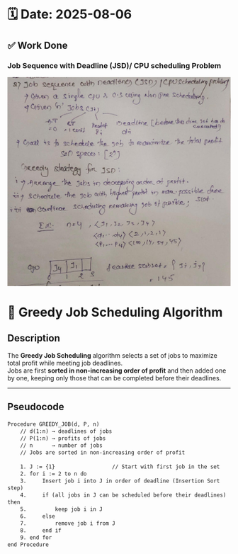 # 🗓️ Date: 2025-08-06

## ✅ Work Done

### Job Sequence with Deadline (JSD)/ CPU scheduling Problem
![gd5](../../image/gd5.jpg)

# 📅 Greedy Job Scheduling Algorithm

## **Description**
The **Greedy Job Scheduling** algorithm selects a set of jobs to maximize total profit while meeting job deadlines.  
Jobs are first **sorted in non-increasing order of profit** and then added one by one, keeping only those that can be completed before their deadlines.

---

## **Pseudocode**
```pseudo
Procedure GREEDY_JOB(d, P, n)
    // d(1:n) → deadlines of jobs
    // P(1:n) → profits of jobs
    // n      → number of jobs
    // Jobs are sorted in non-increasing order of profit

    1. J := {1}                  // Start with first job in the set
    2. for i := 2 to n do
    3.     Insert job i into J in order of deadline (Insertion Sort step)
    4.     if (all jobs in J can be scheduled before their deadlines) then
    5.         keep job i in J
    6.     else
    7.         remove job i from J
    8.     end if
    9. end for
end Procedure
